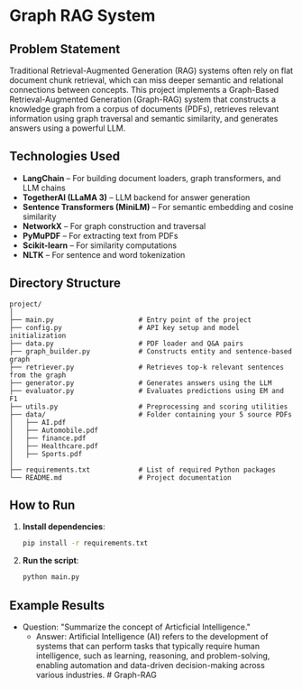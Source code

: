 # Graph RAG System

## Problem Statement

Traditional Retrieval-Augmented Generation (RAG) systems often rely on flat document chunk retrieval, which can miss deeper semantic and relational connections between concepts. This project implements a Graph-Based Retrieval-Augmented Generation (Graph-RAG) system that constructs a knowledge graph from a corpus of documents (PDFs), retrieves relevant information using graph traversal and semantic similarity, and generates answers using a powerful LLM.

## Technologies Used

- **LangChain** – For building document loaders, graph transformers, and LLM chains  
- **TogetherAI (LLaMA 3)** – LLM backend for answer generation  
- **Sentence Transformers (MiniLM)** – For semantic embedding and cosine similarity  
- **NetworkX** – For graph construction and traversal  
- **PyMuPDF** – For extracting text from PDFs  
- **Scikit-learn** – For similarity computations  
- **NLTK** – For sentence and word tokenization  

## Directory Structure

```
project/
│
├── main.py                     # Entry point of the project
├── config.py                   # API key setup and model initialization
├── data.py                     # PDF loader and Q&A pairs
├── graph_builder.py            # Constructs entity and sentence-based graph
├── retriever.py                # Retrieves top-k relevant sentences from the graph
├── generator.py                # Generates answers using the LLM
├── evaluator.py                # Evaluates predictions using EM and F1
├── utils.py                    # Preprocessing and scoring utilities
├── data/                       # Folder containing your 5 source PDFs
│   ├── AI.pdf
│   ├── Automobile.pdf
│   ├── finance.pdf
│   ├── Healthcare.pdf
│   ├── Sports.pdf
│
├── requirements.txt            # List of required Python packages
└── README.md                   # Project documentation
```

## How to Run

1. **Install dependencies**:

   ```bash
   pip install -r requirements.txt
   ```

2. **Run the script**:

   ```bash
   python main.py
   ```

## Example Results

- Question: "Summarize the concept of Articficial Intelligence."
  - Answer: Artificial Intelligence (AI) refers to the development of systems that can perform tasks that typically require human intelligence, such as learning, reasoning, and problem-solving, enabling automation and data-driven decision-making across various industries.
#   G r a p h - R A G  
 